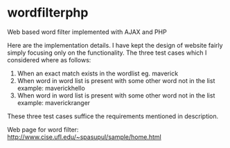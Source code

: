 # wordfilterphp
Web based word filter implemented with AJAX and PHP

Here are the implementation details. I have kept the design of website fairly simply focusing only on the functionality. The three test cases which I considered where as follows:

1.	When an exact match exists in the wordlist eg. maverick
2.	When word in word list is present with some other word not in the list example: maverickhello
3.	When word in word list is present with some other word not in the list example: maverickranger

These three test cases suffice the requirements mentioned in description.

Web page for word filter: http://www.cise.ufl.edu/~spasupul/sample/home.html

